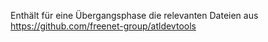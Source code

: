 Enthält für eine Übergangsphase die relevanten Dateien aus https://github.com/freenet-group/atldevtools